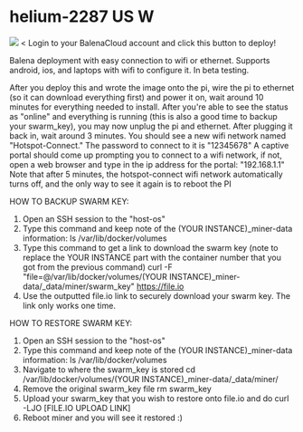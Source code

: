 # helium-2287 US W

[![](https://www.balena.io/deploy.png)](https://dashboard.balena-cloud.com/deploy?repoUrl=https://github.com/bottxrnife/helium-2287-w)
< Login to your BalenaCloud account and click this button to deploy!


Balena deployment with easy connection to wifi or ethernet. Supports android, ios, and laptops with wifi to configure it. In beta testing.

After you deploy this and wrote the image onto the pi, wire the pi to ethernet (so it can download everything first) and power it on, wait around 10 minutes for everything needed to install. After you're able to see the status as "online" and everything is running (this is also a good time to backup your swarm_key), you may now unplug the pi and ethernet. After plugging it back in, wait around 3 minutes.
You should see a new wifi network named "Hotspot-Connect." The password to connect to it is "12345678"
A captive portal should come up prompting you to connect to a wifi network, if not, open a web browser and type in the ip address for the portal: "192.168.1.1"
Note that after 5 minutes, the hotspot-connect wifi network automatically turns off, and the only way to see it again is to reboot the PI


HOW TO BACKUP SWARM KEY:
1. Open an SSH session to the "host-os"
2. Type this command and keep note of the (YOUR INSTANCE)_miner-data information: 
      ls /var/lib/docker/volumes
3. Type this command to get a link to download the swarm key (note to replace the YOUR INSTANCE part with the container number that you got from the previous command) 
      curl -F "file=@/var/lib/docker/volumes/(YOUR INSTANCE)_miner-data/_data/miner/swarm_key" https://file.io
4. Use the outputted file.io link to securely download your swarm key. The link only works one time.


HOW TO RESTORE SWARM KEY:
1. Open an SSH session to the "host-os"
2. Type this command and keep note of the (YOUR INSTANCE)_miner-data information: 
      ls /var/lib/docker/volumes
3. Navigate to where the swarm_key is stored
      cd /var/lib/docker/volumes/(YOUR INSTANCE)_miner-data/_data/miner/
4. Remove the original swarm_key file
      rm swarm_key
5. Upload your swarm_key that you wish to restore onto file.io and do
      curl -LJO [FILE.IO UPLOAD LINK]
6. Reboot miner and you will see it restored :)
